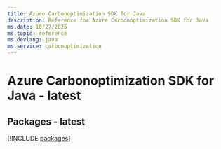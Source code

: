```yaml
---
title: Azure Carbonoptimization SDK for Java
description: Reference for Azure Carbonoptimization SDK for Java
ms.date: 10/27/2025
ms.topic: reference
ms.devlang: java
ms.service: carbonoptimization
---
```

# Azure Carbonoptimization SDK for Java - latest
## Packages - latest
[!INCLUDE [packages](carbonoptimization-index.md)]